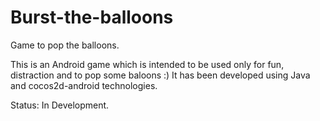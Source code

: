 Burst-the-balloons
==================

Game to pop the balloons.

This is an Android game which is intended to be used only for fun, distraction and to pop some baloons :)
It has been developed using Java and cocos2d-android technologies.

Status:
In Development.

